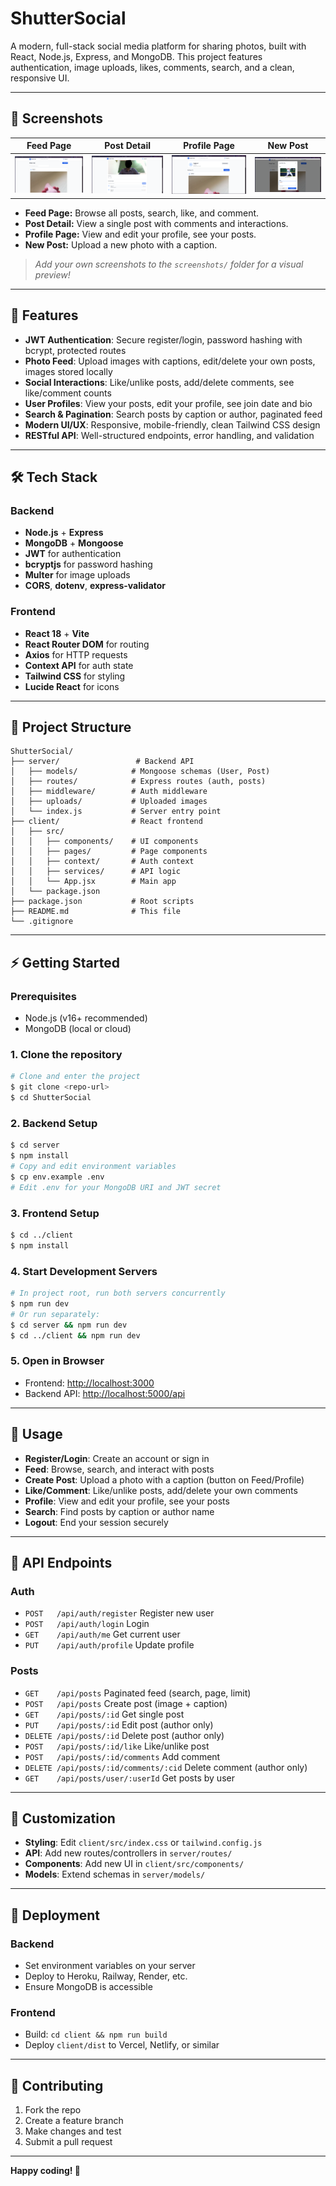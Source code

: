 # ShutterSocial

A modern, full-stack social media platform for sharing photos, built with React, Node.js, Express, and MongoDB. This project features authentication, image uploads, likes, comments, search, and a clean, responsive UI.

---

## 📸 Screenshots

| Feed Page | Post Detail | Profile Page | New Post |
|-----------|-------------|--------------|-------------|
| ![Feed](screenshots/feed.png) | ![Post Detail](screenshots/post-detail.png) | ![Profile](screenshots/profile.png) | ![New Post](screenshots/add-post.png) |

- **Feed Page:** Browse all posts, search, like, and comment.
- **Post Detail:** View a single post with comments and interactions.
- **Profile Page:** View and edit your profile, see your posts.
- **New Post:** Upload a new photo with a caption.

> _Add your own screenshots to the `screenshots/` folder for a visual preview!_

---

## 🚀 Features

- **JWT Authentication**: Secure register/login, password hashing with bcrypt, protected routes
- **Photo Feed**: Upload images with captions, edit/delete your own posts, images stored locally
- **Social Interactions**: Like/unlike posts, add/delete comments, see like/comment counts
- **User Profiles**: View your posts, edit your profile, see join date and bio
- **Search & Pagination**: Search posts by caption or author, paginated feed
- **Modern UI/UX**: Responsive, mobile-friendly, clean Tailwind CSS design
- **RESTful API**: Well-structured endpoints, error handling, and validation

---

## 🛠️ Tech Stack

### Backend
- **Node.js** + **Express**
- **MongoDB** + **Mongoose**
- **JWT** for authentication
- **bcryptjs** for password hashing
- **Multer** for image uploads
- **CORS**, **dotenv**, **express-validator**

### Frontend
- **React 18** + **Vite**
- **React Router DOM** for routing
- **Axios** for HTTP requests
- **Context API** for auth state
- **Tailwind CSS** for styling
- **Lucide React** for icons

---

## 📁 Project Structure

```
ShutterSocial/
├── server/                 # Backend API
│   ├── models/            # Mongoose schemas (User, Post)
│   ├── routes/            # Express routes (auth, posts)
│   ├── middleware/        # Auth middleware
│   ├── uploads/           # Uploaded images
│   └── index.js           # Server entry point
├── client/                # React frontend
│   ├── src/
│   │   ├── components/    # UI components
│   │   ├── pages/         # Page components
│   │   ├── context/       # Auth context
│   │   ├── services/      # API logic
│   │   └── App.jsx        # Main app
│   └── package.json
├── package.json           # Root scripts
├── README.md              # This file
└── .gitignore
```

---

## ⚡ Getting Started

### Prerequisites
- Node.js (v16+ recommended)
- MongoDB (local or cloud)

### 1. Clone the repository
```bash
# Clone and enter the project
$ git clone <repo-url>
$ cd ShutterSocial
```

### 2. Backend Setup
```bash
$ cd server
$ npm install
# Copy and edit environment variables
$ cp env.example .env
# Edit .env for your MongoDB URI and JWT secret
```

### 3. Frontend Setup
```bash
$ cd ../client
$ npm install
```

### 4. Start Development Servers
```bash
# In project root, run both servers concurrently
$ npm run dev
# Or run separately:
$ cd server && npm run dev
$ cd ../client && npm run dev
```

### 5. Open in Browser
- Frontend: [http://localhost:3000](http://localhost:3000)
- Backend API: [http://localhost:5000/api](http://localhost:5000/api)

---

## 📝 Usage

- **Register/Login**: Create an account or sign in
- **Feed**: Browse, search, and interact with posts
- **Create Post**: Upload a photo with a caption (button on Feed/Profile)
- **Like/Comment**: Like/unlike posts, add/delete your own comments
- **Profile**: View and edit your profile, see your posts
- **Search**: Find posts by caption or author name
- **Logout**: End your session securely

---

## 🔌 API Endpoints

### Auth
- `POST   /api/auth/register`   Register new user
- `POST   /api/auth/login`      Login
- `GET    /api/auth/me`         Get current user
- `PUT    /api/auth/profile`    Update profile

### Posts
- `GET    /api/posts`                   Paginated feed (search, page, limit)
- `POST   /api/posts`                   Create post (image + caption)
- `GET    /api/posts/:id`               Get single post
- `PUT    /api/posts/:id`               Edit post (author only)
- `DELETE /api/posts/:id`               Delete post (author only)
- `POST   /api/posts/:id/like`          Like/unlike post
- `POST   /api/posts/:id/comments`      Add comment
- `DELETE /api/posts/:id/comments/:cid` Delete comment (author only)
- `GET    /api/posts/user/:userId`      Get posts by user

---

## 🎨 Customization

- **Styling**: Edit `client/src/index.css` or `tailwind.config.js`
- **API**: Add new routes/controllers in `server/routes/`
- **Components**: Add new UI in `client/src/components/`
- **Models**: Extend schemas in `server/models/`

---

## 🚀 Deployment

### Backend
- Set environment variables on your server
- Deploy to Heroku, Railway, Render, etc.
- Ensure MongoDB is accessible

### Frontend
- Build: `cd client && npm run build`
- Deploy `client/dist` to Vercel, Netlify, or similar

---

## 🤝 Contributing

1. Fork the repo
2. Create a feature branch
3. Make changes and test
4. Submit a pull request

---

**Happy coding! 🚀** 